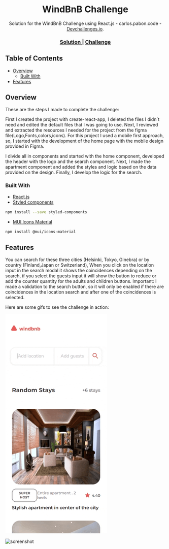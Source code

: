 <h1 align="center">WindBnB Challenge</h1>

<div align="center">
   Solution for the WindBnB Challenge using React.js - carlos.pabon.code - <a href="http://devchallenges.io" target="_blank">Devchallenges.io</a>.
</div>

<div align="center">

  <h3>
    <a href="https://comfy-stroopwafel-4ccaa2.netlify.app/">
      Solution
    </a>
    <span> | </span>
    <a href="https://devchallenges.io/challenges/3JFYedSOZqAxYuOCNmYD">
      Challenge
    </a>
  </h3>
</div>

## Table of Contents

- [Overview](#overview)
  - [Built With](#built-with)
- [Features](#features)

## Overview

These are the steps I made to complete the challenge:

First I created the project with create-react-app, I deleted the files I didn´t need
and edited the default files that I was going to use. Next, I reviewed and extracted
the resources I needed for the project from the figma file(Logo,Fonts,colors,icons). For this project I used a mobile first approach, so, I started with the development of the home page with the mobile design provided in Figma.

I divide all in components and started with the home component, developed the header with the logo and the search component. Next, I made the apartment component and added the styles and logic based on the data provided on the design. Finally, I develop the logic for the search.

### Built With

- [React.js](https://es.reactjs.org/)
- [Styled components](https://styled-components.com/)

```sh
npm install --save styled-components
```

- [MUI Icons Material](https://mui.com/components/material-icons/)

```sh
npm install @mui/icons-material
```

## Features

You can search for these three cities (Helsinki, Tokyo, Ginebra) or by country (Finland,Japan or Switzerland), When you click on the location input in the search modal it shows the coincidences depending on the search, if you select the guests input it will show the button to reduce or add the counter quantity for the adults and children buttons. Important: I made a validation to the search button, so it will only be enabled if there are coincidences in the location search and after one of the coincidences is selected.

Here are some gifs to see the challenge in action:

![screenshot](./public/winbnb-mobile.gif)

![screenshot](./public/winbnb-pc.gif)
